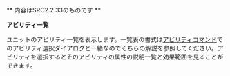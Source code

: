 ** 内容はSRC2.2.33のものです **

**アビリティ一覧**

ユニットのアビリティ一覧を表示します。一覧表の書式は[アビリティコマンド](アビリティ.md)でのアビリティ選択ダイアログと一緒なのでそちらの解説を参照してください。アビリティを選択するとそのアビリティの属性の説明一覧と効果範囲を見ることができます。
